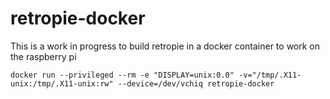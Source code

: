 # retropie-docker

This is a work in progress to build retropie in a docker container to work on the raspberry pi

```docker run --privileged --rm -e "DISPLAY=unix:0.0" -v="/tmp/.X11-unix:/tmp/.X11-unix:rw" --device=/dev/vchiq retropie-docker ```
